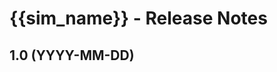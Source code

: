 # {{sim_name}} - Release Notes
<!-- 
Instructions:
* Replace {{sim_name}} with the simulation name.
* Replace YYYY-MM-DD with date in year-month-day format. For a release that has not been published, replace YYYY-MM-DD with "in progress".
* Make sure version numbers are correct, in MAJOR.MINOR format, e.g. 1.2
* For a 1.0 release, only the 1.0 heading and date is needed. This included ports of legacy sims.
* Developer and designer should collaborate on what to include for any release beyond 1.0. 
* For each new MAJOR.MINOR version, add a section to the top of the doc - reverse chronological order, with the most-recent version at the top.

For an exemplar, see https://github.com/phetsims/balancing-chemical-equations/blob/main/doc/release-notes.md
-->

<!-- 
## 1.1 (YYYY-MM-DD)

### New Features
* Describe a new feature.
* 

### Bug Fixes
* Describe a bug fix.
* 

### Other Changes
* Describe a change.
* ⚠️ Use this icon for a change that is breaking, removes a feature, etc. 
*
-->

## 1.0 (YYYY-MM-DD)
